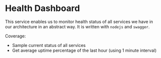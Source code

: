 # Health Dashboard
This service enables us to monitor health status of all services we have in our architecture in an abstract way. It is written with `nodejs` and `swagger`.

Coverage:
* Sample current status of all services
* Get average uptime percentage of the last hour (using 1 minute interval)